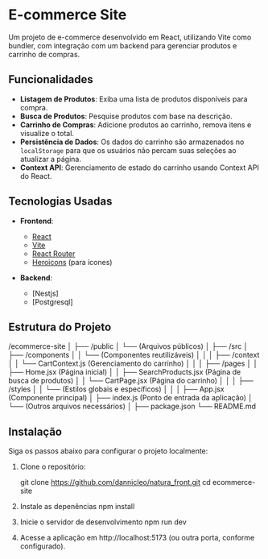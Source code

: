 # E-commerce Site

Um projeto de e-commerce desenvolvido em React, utilizando Vite como bundler, com integração com um backend para gerenciar produtos e carrinho de compras.

## Funcionalidades

- **Listagem de Produtos**: Exiba uma lista de produtos disponíveis para compra.
- **Busca de Produtos**: Pesquise produtos com base na descrição.
- **Carrinho de Compras**: Adicione produtos ao carrinho, remova itens e visualize o total.
- **Persistência de Dados**: Os dados do carrinho são armazenados no `localStorage` para que os usuários não percam suas seleções ao atualizar a página.
- **Context API**: Gerenciamento de estado do carrinho usando Context API do React.

## Tecnologias Usadas

- **Frontend**:
  - [React](https://reactjs.org/)
  - [Vite](https://vitejs.dev/)
  - [React Router](https://reactrouter.com/)
  - [Heroicons](https://heroicons.com/) (para ícones)

- **Backend**:
  - [Nestjs]
  - [Postgresql]

## Estrutura do Projeto

/ecommerce-site
│
├── /public
│   └── (Arquivos públicos)
│
├── /src
│   ├── /components
│   │   └── (Componentes reutilizáveis)
│   │
│   ├── /context
│   │   └── CartContext.js (Gerenciamento do carrinho)
│   │
│   ├── /pages
│   │   ├── Home.jsx (Página inicial)
│   │   ├── SearchProducts.jsx (Página de busca de produtos)
│   │   └── CartPage.jsx (Página do carrinho)
│   │
│   ├── /styles
│   │   └── (Estilos globais e específicos)
│   │
│   ├── App.jsx (Componente principal)
│   ├── index.js (Ponto de entrada da aplicação)
│   └── (Outros arquivos necessários)
│
├── package.json
└── README.md

## Instalação

Siga os passos abaixo para configurar o projeto localmente:

1. Clone o repositório:

   git clone https://github.com/dannicleo/natura_front.git
   cd ecommerce-site

2. Instale as depenências
    npm install

3. Inicie o servidor de desenvolvimento
    npm run dev

4. Acesse a aplicação em http://localhost:5173 (ou outra porta, conforme configurado).